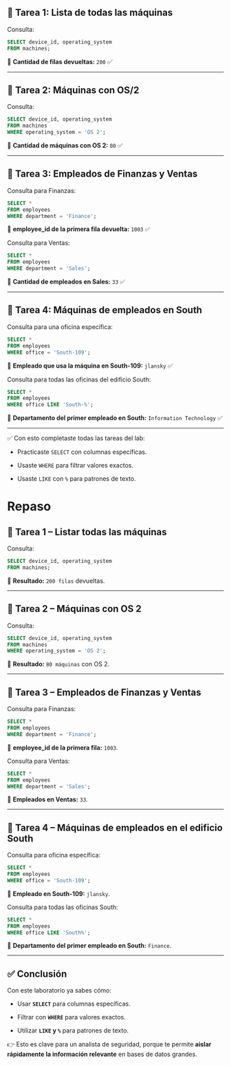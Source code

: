 
## 🔹 Tarea 1: Lista de todas las máquinas

Consulta:

```sql
SELECT device_id, operating_system
FROM machines;
```

📌 **Cantidad de filas devueltas:** `200` ✅

---

## 🔹 Tarea 2: Máquinas con OS/2

Consulta:

```sql
SELECT device_id, operating_system
FROM machines
WHERE operating_system = 'OS 2';
```

📌 **Cantidad de máquinas con OS 2:** `80` ✅

---

## 🔹 Tarea 3: Empleados de Finanzas y Ventas

Consulta para Finanzas:

```sql
SELECT * 
FROM employees
WHERE department = 'Finance';
```

📌 **employee_id de la primera fila devuelta:** `1003` ✅

Consulta para Ventas:

```sql
SELECT * 
FROM employees
WHERE department = 'Sales';
```

📌 **Cantidad de empleados en Sales:** `33` ✅

---

## 🔹 Tarea 4: Máquinas de empleados en South

Consulta para una oficina específica:

```sql
SELECT * 
FROM employees
WHERE office = 'South-109';
```

📌 **Empleado que usa la máquina en South-109:** `jlansky` ✅

Consulta para todas las oficinas del edificio South:

```sql
SELECT * 
FROM employees
WHERE office LIKE 'South-%';
```

📌 **Departamento del primer empleado en South:** `Information Technology` ✅

---

✅ Con esto completaste todas las tareas del lab:

- Practicaste `SELECT` con columnas específicas.
    
- Usaste `WHERE` para filtrar valores exactos.
    
- Usaste `LIKE` con `%` para patrones de texto.
    

# Repaso


## 🔹 Tarea 1 – Listar todas las máquinas

Consulta:

```sql
SELECT device_id, operating_system 
FROM machines;
```

📌 **Resultado:** `200 filas` devueltas.

---

## 🔹 Tarea 2 – Máquinas con OS 2

Consulta:

```sql
SELECT device_id, operating_system
FROM machines 
WHERE operating_system = 'OS 2';
```

📌 **Resultado:** `80 máquinas` con OS 2.

---

## 🔹 Tarea 3 – Empleados de Finanzas y Ventas

Consulta para Finanzas:

```sql
SELECT * 
FROM employees 
WHERE department = 'Finance';
```

📌 **employee_id de la primera fila:** `1003`.

Consulta para Ventas:

```sql
SELECT * 
FROM employees 
WHERE department = 'Sales';
```

📌 **Empleados en Ventas:** `33`.

---

## 🔹 Tarea 4 – Máquinas de empleados en el edificio South

Consulta para oficina específica:

```sql
SELECT * 
FROM employees 
WHERE office = 'South-109';
```

📌 **Empleado en South-109:** `jlansky`.

Consulta para todas las oficinas South:

```sql
SELECT * 
FROM employees 
WHERE office LIKE 'South%';
```

📌 **Departamento del primer empleado en South:** `Finance`.

---

## ✅ Conclusión

Con este laboratorio ya sabes cómo:

- Usar **`SELECT`** para columnas específicas.
    
- Filtrar con **`WHERE`** para valores exactos.
    
- Utilizar **`LIKE` y `%`** para patrones de texto.
    

👉 Esto es clave para un analista de seguridad, porque te permite **aislar rápidamente la información relevante** en bases de datos grandes.

